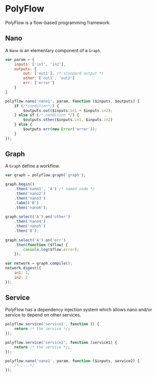 # PolyFlow #
PolyFlow is a flow-based programming framework.

## Nano ##
A `Nano` is an elementary component of a `Graph`.

```javascript
var param = {
    inputs: ['in1', 'in2'],
	outputs: {
		out: ['out1'], /* standard output */
        other: ['out1', 'out2']
		err: ['error']
	}
}

polyflow.nano('nano1', param, function ($inputs, $outputs) {
    if (/*condition*/) {
	    $outputs.out($inputs.in1 + $inputs.in2);
    } else if (/* condition */) {
        $outputs.other($inputs.in1, $inputs.in2)
    } else {
        $outputs.err(new Error('error'));
    }
});
```

## Graph ##
A `Graph` define a workflow.

```javascript
var graph = polyflow.graph('graph');

graph.begin()
    .then('nano1', 'A') /* named node */
    .then('nano2')
    .then('nano3')
    .label('B')
    .then('nano6');
    
graph.select('A').on('other')
    .then('nano4')
    .then('nano5')
    .then('B');
    
graph.select('A').on('err')
    .then(function ($flow) {
        console.log($flow.error);
    });
    
var network = graph.compile();
network.digest({
    in1: 1,
    in2: 2
});
```

## Service ##
PolyFlow has a dependency injection system which allows nano and/or service to depend on other services.

```javascript
polyflow.service('service1', function () {
    return /* the service */;
});

polyflow.service('service2', function (service1) {
    return /* the service */;
});

polyflow.nano('nano1', param, function ($inputs, service2) {
    /* ... */
});
```